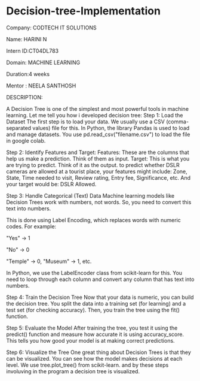 # Decision-tree-Implementation
Company: CODTECH IT SOLUTIONS

Name: HARINI N

Intern ID:CT04DL783

Domain: MACHINE LEARNING

Duration:4 weeks

Mentor : NEELA SANTHOSH

DESCRIPTION:

A Decision Tree is one of the simplest and most powerful tools in machine learning. Let me tell you how i developed decision tree:
 Step 1: Load the Dataset
The first step is to load your data. We usually use a CSV (comma-separated values) file for this. In Python, the library Pandas is used to load and manage datasets. You use pd.read_csv("filename.csv") to load the file in google colab. 

Step 2: Identify Features and Target:
Features: These are the columns that help us make a prediction. Think of them as input.
Target: This is what you are trying to predict. Think of it as the output.
to predict whether DSLR cameras are allowed at a tourist place, your features might include:
Zone,
State,
Time needed to visit,
Review rating,
Entry fee,
Significance, etc.
And your target would be: DSLR Allowed.

Step 3: Handle Categorical (Text) Data
Machine learning models like Decision Trees work with numbers, not words. So, you need to convert this text into numbers.

This is done using Label Encoding, which replaces words with numeric codes. For example:

"Yes" → 1

"No" → 0

"Temple" → 0, "Museum" → 1, etc.

In Python, we use the LabelEncoder class from scikit-learn for this. You need to loop through each column and convert any column that has text into numbers.

Step 4: Train the Decision Tree
Now that your data is numeric, you can build the decision tree. You split the data into a training set (for learning) and a test set (for checking accuracy). Then, you train the tree using the fit() function.

Step 5: Evaluate the Model
After training the tree, you test it using the predict() function and measure how accurate it is using accuracy_score. This tells you how good your model is at making correct predictions.

Step 6: Visualize the Tree
One great thing about Decision Trees is that they can be visualized. You can see how the model makes decisions at each level. We use tree.plot_tree() from scikit-learn.
and by these steps involuving in the program a decision tree is visualized.
